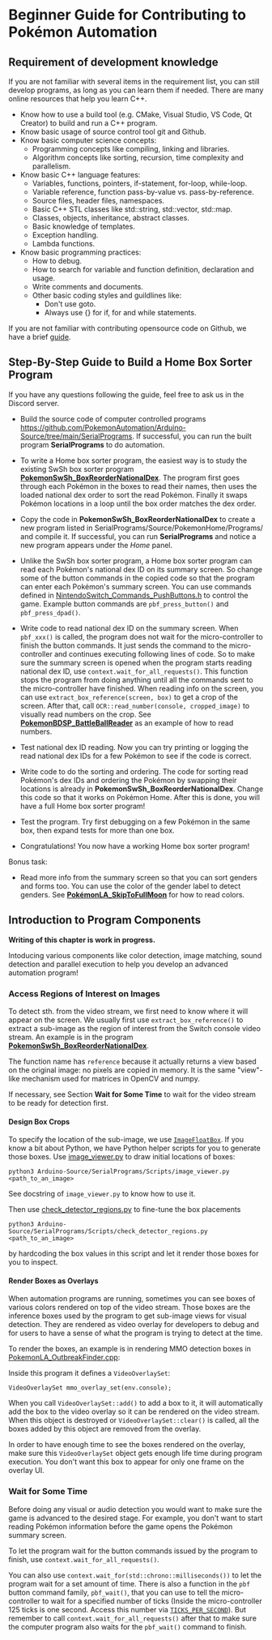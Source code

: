 # Beginner Guide for Contributing to Pokémon Automation

## Requirement of development knowledge

If you are not familiar with several items in the requirement list, you can still develop programs, as long as you can learn them if needed. There are many online resources that help you learn C++.

- Know how to use a build tool (e.g. CMake, Visual Studio, VS Code, Qt Creator) to build and run a C++ program.
- Know basic usage of source control tool git and Github.
- Know basic computer science concepts:
	- Programming concepts like compiling, linking and libraries.
	- Algorithm concepts like sorting, recursion, time complexity and parallelism.
- Know basic C++ language features:
	- Variables, functions, pointers, if-statement, for-loop, while-loop.
	- Variable reference, function pass-by-value vs. pass-by-reference.
	- Source files, header files, namespaces.
	- Basic C++ STL classes like std::string, std::vector, std::map.
	- Classes, objects, inheritance, abstract classes.
	- Basic knowledge of templates.
	- Exception handling.
	- Lambda functions.
- Know basic programming practices:
	- How to debug.
	- How to search for variable and function definition, declaration and usage.
	- Write comments and documents.
	- Other basic coding styles and guildlines like:
		- Don't use goto.
		- Always use {} for if, for and while statements.

If you are not familiar with contributing opensource code on Github, we have a brief [guide](Git.md).

## Step-By-Step Guide to Build a Home Box Sorter Program

If you have any questions following the guide, feel free to ask us in the Discord server.

- Build the source code of computer controlled programs https://github.com/PokemonAutomation/Arduino-Source/tree/main/SerialPrograms. If successful, you can run the built program **SerialPrograms** to do automation.

- To write a Home box sorter program, the easiest way is to study the existing SwSh box sorter program
[**PokemonSwSh_BoxReorderNationalDex**](https://github.com/PokemonAutomation/Arduino-Source/blob/main/SerialPrograms/Source/PokemonSwSh/Programs/General/PokemonSwSh_BoxReorderNationalDex.cpp).
The program first goes through each Pokémon in the boxes to read their names, then uses the loaded national dex order to sort the read Pokémon. Finally it swaps Pokémon locations in a loop until the box order matches the dex order.

- Copy the code in **PokemonSwSh_BoxReorderNationalDex** to create a new program listed in SerialPrograms/Source/PokemonHome/Programs/ and compile it. If successful, you can run **SerialPrograms** and notice a new program appears under the *Home* panel.

- Unlike the SwSh box sorter program, a Home box sorter program can read each Pokémon's national dex ID on its summary screen. So change some of the button commands in the copied code so that the program can enter each Pokémon's summary screen. You can use commands defined in [NintendoSwitch_Commands_PushButtons.h](https://github.com/PokemonAutomation/Arduino-Source/blob/main/SerialPrograms/Source/NintendoSwitch/Commands/NintendoSwitch_Commands_PushButtons.h) to control the game. Example button commands are `pbf_press_button()` and `pbf_press_dpad()`.

- Write code to read national dex ID on the summary screen.
When `pbf_xxx()` is called, the program does not wait for the micro-controller to finish the button commands. It just sends the command to the micro-controller and continues executing following lines of code. So to make sure the summary screen is opened when the program starts reading national dex ID, use `context.wait_for_all_requests()`. This function stops the program from doing anything until all the commands sent to the micro-controller have finished.
When reading info on the screen, you can use `extract_box_reference(screen, box)` to get a crop of the screen. After that, call `OCR::read_number(console, cropped_image)` to visually read numbers on the crop. See [**PokemonBDSP_BattleBallReader**](https://github.com/PokemonAutomation/Arduino-Source/blob/main/SerialPrograms/Source/PokemonBDSP/Inference/Battles/PokemonBDSP_BattleBallReader.cpp) as an example of how to read numbers.

- Test national dex ID reading. Now you can try printing or logging the read national dex IDs for a few Pokémon to see if the code is correct.

- Write code to do the sorting and ordering. The code for sorting read Pokémon's dex IDs and ordering the Pokémon by swapping their locations is already in **PokemonSwSh_BoxReorderNationalDex**. Change this code so that it works on Pokémon Home. After this is done, you will have a full Home box sorter program!

- Test the program. Try first debugging on a few Pokémon in the same box, then expand tests for more than one box.

- Congratulations! You now have a working Home box sorter program!

Bonus task:
- Read more info from the summary screen so that you can sort genders and forms too. You can use the color of the gender label to detect genders. See [**PokémonLA_SkipToFullMoon**](https://github.com/PokemonAutomation/Arduino-Source/blob/main/SerialPrograms/Source/PokemonLA/Programs/General/PokemonLA_SkipToFullMoon.cpp) for how to read colors. 


## Introduction to Program Components

**Writing of this chapter is work in progress.**

Intoducing various components like color detection, image matching, sound detection and parallel execution to help you develop an advanced automation program!

### Access Regions of Interest on Images

To detect sth. from the video stream, we first need to know where it will appear on the screen. We usually first use `extract_box_reference()` to extract a sub-image as the region of interest from the Switch console video stream. An example is in the program
[**PokemonSwSh_BoxReorderNationalDex**](https://github.com/PokemonAutomation/Arduino-Source/blob/main/SerialPrograms/Source/PokemonSwSh/Programs/General/PokemonSwSh_BoxReorderNationalDex.cpp).

The function name has `reference` because it actually returns a view based on the original image: no pixels are copied in memory. It is the same "view"-like mechanism used for matrices in OpenCV and numpy.

If necessary, see Section **Wait for Some Time** to wait for the video stream to be ready for detection first.

#### Design Box Crops

To specify the location of the sub-image, we use [`ImageFloatBox`](https://github.com/PokemonAutomation/Arduino-Source/blob/main/SerialPrograms/Source/CommonFramework/ImageTools/ImageBoxes.h). If you know a bit about Python, we have Python helper scripts for you to generate those boxes. Use [image_viewer.py](https://github.com/PokemonAutomation/Arduino-Source/blob/main/SerialPrograms/Scripts/image_viewer.py) to draw initial locations of boxes:
```
python3 Arduino-Source/SerialPrograms/Scripts/image_viewer.py <path_to_an_image>
```
See docstring of `image_viewer.py` to know how to use it.

Then use [check_detector_regions.py](https://github.com/PokemonAutomation/Arduino-Source/blob/main/SerialPrograms/Scripts/check_detector_regions.py) to fine-tune the box placements
```
python3 Arduino-Source/SerialPrograms/Scripts/check_detector_regions.py <path_to_an_image>
```
by hardcoding the box values in this script and let it render those boxes for you to inspect.

#### Render Boxes as Overlays

When automation programs are running, sometimes you can see boxes of various colors rendered on top of the video stream. Those boxes are the inference boxes used by the program to get sub-image views for visual detection. They are rendered as video overlay for developers to debug and for users to have a sense of what the program is trying to detect at the time.

To render the boxes, an example is in rendering MMO detection boxes in [PokemonLA_OutbreakFinder.cpp](https://github.com/PokemonAutomation/Arduino-Source/blob/main/SerialPrograms/Source/PokemonLA/Programs/General/PokemonLA_OutbreakFinder.cpp):

Inside this program it defines a `VideoOverlaySet`:
```
VideoOverlaySet mmo_overlay_set(env.console);
```

When you call `VideoOverlaySet::add()` to add a box to it, it will automatically add the box to the video overlay so it can be rendered on the video stream. When this object is destroyed or `VideoOverlaySet::clear()` is called, all the boxes added by this object are removed from the overlay.

In order to have enough time to see the boxes rendered on the overlay, make sure this `VideoOverlaySet` object gets enough life time during program execution. You don't want this box to appear for only one frame on the overlay UI.


### Wait for Some Time

Before doing any visual or audio detection you would want to make sure the game is advanced to the desired stage. For example, you don't want to start reading Pokémon information before the game opens the Pokémon summary screen.

To let the program wait for the button commands issued by the program to finish, use `context.wait_for_all_requests()`.

You can also use `context.wait_for(std::chrono::milliseconds())` to let the program wait for a set amount of time.
There is also a function in the `pbf` button command family, `pbf_wait()`, that you can use to tell the micro-controller to wait for a specified number of ticks (Inside the micro-controller 125 ticks is one second. Access this number via [`TICKS_PER_SECOND`](https://github.com/PokemonAutomation/Arduino-Source/blob/main/Common/NintendoSwitch/NintendoSwitch_ControllerDefs.h)).
But remember to call `context.wait_for_all_requests()` after that to make sure the computer program also waits for the `pbf_wait()` command to finish.

